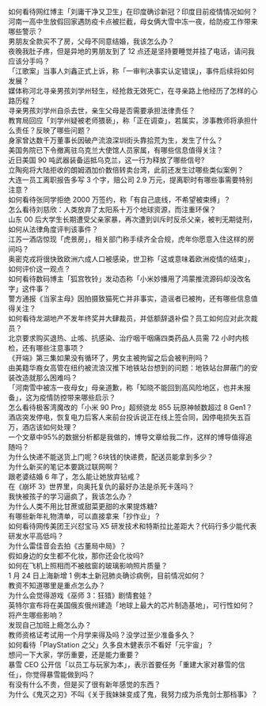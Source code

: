 如何看待网红博主「刘庸干净又卫生」在印度确诊新冠？印度目前疫情情况如何？  
河南一高中生放假回家遇防疫卡点被拦截，母女俩大雪中冻一夜，给防疫工作带来哪些警示？  
男朋友全款买不了房，父母不同意结婚，我该怎么办？  
夜晚我肚子疼，但是异地的男朋友到了 12 点还是坚持要睡觉并挂了电话，请问我应该分手吗？  
「江歌案」当事人刘鑫正式上诉，称「一审判决事实认定错误」，事件后续将如何发展？  
媒体称河北寻亲男孩刘学州轻生，经抢救无效死亡，在寻亲路上他经历了怎样的心路历程？  
寻亲男孩刘学州自杀去世，亲生父母是否需要承担法律责任？  
教育局回应「刘学州疑被老师猥亵」，称「正在调查」，若属实，涉事教师将承担什么责任？反映了哪些问题？  
身家曾达数千万董事长因破产流浪深圳街头靠拾荒为生，发生了什么？  
美国务院已下令撤离驻乌克兰大使馆人员家属，有哪些信息值得关注？  
近日美国 90 吨武器装备运抵乌克兰，这一行为释放了哪些信号?  
立陶宛将大陆拒收的朗姆酒加价数倍转卖台湾，此前还发生过哪些类似案例？  
大连一员工离职报告多写 3 个字，赔公司 2.9 万元，提离职时有哪些事需要特别注意？  
如何看待张同学拒绝 2000 万签约，称「有自己底线，不希望被束缚」？  
怎么看待刘慈欣：人类放弃了太阳系十万个地球资源，而注重环保？  
山东 00 后大学生长期遭受父亲家暴，再次遭到训斥时反杀父亲，被判无期徒刑，如何从法律角度评判该事件？  
江苏一酒店惊现「虎景房」，相关部门称手续齐全合规，虎年你愿意入住这样的房间吗？  
奥密克戎将很快致欧洲六成人口被感染，世卫称「这或意味着欧洲疫情的结束」，如何评价这一观点？  
如何看待数码博主「狐宫牧铃」发动态称「小米妙播用了鸿蒙推流源码却没改名字」这件事？  
警方通报《当家主母》因拍摄致猫死亡并非事实，造谣者已被拘，还有哪些信息值得关注？  
如何看待龙湖地产不发年终奖并大肆裁员，并低额辞退补偿？员工如何应对此次裁员？  
北京要求购买退热、止咳、抗感染、治疗咽干咽痛四类药品人员需 72 小时内核检，还有哪些注意事项？  
《开端》第三集如果没有循环了，男女主被拘留之后会被判刑吗？  
由美籍华裔女高管在纽约被流浪汉推下地铁站台想到的问题：地铁站台屏蔽门的安装改造就那么困难吗？  
「河南雪中被冻一夜母女」母亲道歉，称「知晓不能回到高风险地区，也并未报备」，这为疫情防控带来哪些启示？  
怎么看待极客湾魔改的「小米 90 Pro」超频骁龙 855 玩原神帧数超过 8 Gen1？  
酒店突发停电，恢复电力后客人来前台投诉说正在线上签合同，因停电损失五百万，酒店该如何处理？  
一个文章中95%的数据分析都是我做的，博导文章给我二作，这样的博导值得追随吗？  
为什么快递不能送货上门呢？6块钱的快递费，配送员能拿到多少？  
为什么新买的笔记本要跳过联网啊？  
跟老婆结婚 6 年了，怎么能让她放弃钻戒？  
在《崩坏 3》世界里，向奥托复仇的最好办法是杀死卡莲吗？  
我快被孩子的学习逼疯了，我该怎么办？  
为什么人类不用比甘蔗或甜菜更甜的水果提炼糖?  
有哪些新年礼物清单，可以直接拿来「抄作业」？  
如何看待网传美团王兴怼宝马 X5 研发技术和特斯拉比差距大？代码行多少能代表研发水平高低吗？  
为什么雷佳音会去拍《古董局中局》？  
假如身边的女生都不化妆，那你还会化妆吗?  
如何在飞机上照相而不被舷窗的玻璃影响照片质量？  
1 月 24 日上海新增 1 例本土新冠肺炎确诊病例，目前情况如何？  
教资不知道哪里是重点怎么办？  
为什么会觉得游戏《巫师 3：狂猎》剧情套娃？  
英特尔宣布将在美国俄亥俄州建造「地球上最大的芯片制造基地」，可行性如何？将产生哪些影响？  
发现自己加班上瘾怎么办？  
教师资格证考试用一个月学来得及吗？没学过至少准备多久？  
如何看待「PlayStation 之父」久多良木健表示不看好「元宇宙」？  
想问一下大家，学历重要，还是能力重要？  
暴雪 CEO 公开信「以员工与玩家为本」，表示首要任务「重建大家对暴雪的信任」，你觉得暴雪能做到吗？  
有没有什么不贵，但是买了很有新年感觉的东西？  
为什么《鬼灭之刃》不叫《关于我妹妹变成了鬼，我努力成为杀鬼剑士那档事》？  
